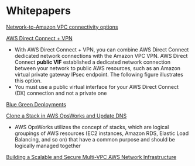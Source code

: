 # Whitepapers

[Network-to-Amazon VPC connectivity options](https://docs.aws.amazon.com/whitepapers/latest/aws-vpc-connectivity-options/network-to-amazon-vpc-connectivity-options.html)

[AWS Direct Connect + VPN](https://docs.aws.amazon.com/whitepapers/latest/aws-vpc-connectivity-options/aws-direct-connect-vpn.html)

- With AWS Direct Connect + VPN, you can combine AWS Direct Connect dedicated network connections with the Amazon VPC VPN. AWS Direct Connect **public VIF** established a dedicated network connection between your network to public AWS resources, such as an Amazon virtual private gateway IPsec endpoint. The following figure illustrates this option.
- You must use a public virtual interface for your AWS Direct Connect (DX) connection and not a private one


[Blue Green Deployments](https://d0.awsstatic.com/whitepapers/AWS_Blue_Green_Deployments.pdf)

[Clone a Stack in AWS OpsWorks and Update DNS](https://docs.aws.amazon.com/whitepapers/latest/blue-green-deployments/clone-a-stack-in-aws-opsworks-and-update-dns.html)

- AWS OpsWorks utilizes the concept of stacks, which are logical groupings of AWS resources (EC2 instances, Amazon RDS, Elastic Load Balancing, and so on) that have a common purpose and should be logically managed together



[Building a Scalable and
Secure Multi-VPC AWS
Network Infrastructure](https://d1.awsstatic.com/whitepapers/building-a-scalable-and-secure-multi-vpc-aws-network-infrastructure.pdf)